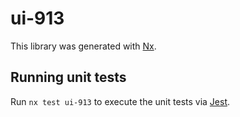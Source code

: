 # ui-913

This library was generated with [Nx](https://nx.dev).

## Running unit tests

Run `nx test ui-913` to execute the unit tests via [Jest](https://jestjs.io).

